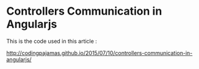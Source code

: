 # Controllers Communication in Angularjs

This is the code used in this article :

http://codingpajamas.github.io/2015/07/10/controllers-communication-in-angularjs/


